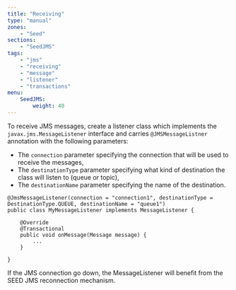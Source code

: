 ```yaml
---
title: "Receiving"
type: "manual"
zones:
    - "Seed"
sections:
    - "SeedJMS"
tags:
    - "jms"
    - "receiving"
    - "message"
    - "listener"
    - "transactions"
menu:
    SeedJMS:
        weight: 40
---
```


To receive JMS messages, create a listener class which implements the `javax.jms.MessageListener` interface and carries `@JMSMessageListner` annotation with the following parameters:

* The `connection` parameter specifying the connection that will be used to receive the messages,
* The `destinationType` parameter specifying what kind of destination the class will listen to (queue or topic),
* The `destinationName` parameter specifying the name of the destination.

```
@JmsMessageListener(connection = "connection1", destinationType = DestinationType.QUEUE, destinationName = "queue1")
public class MyMessageListener implements MessageListener {

    @Override
    @Transactional
    public void onMessage(Message message) {
        ...
    }

}
```

<div class="callout callout-info">
If the JMS connection go down, the MessageListener will benefit from the SEED JMS reconnection mechanism.
</div>
